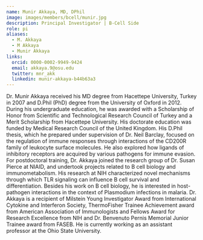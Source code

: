 ```yaml
---
name: Munir Akkaya, MD, DPhil
image: images/members/bcell/munir.jpg
description: Principal Investigator | B-Cell Side
role: pi
aliases:
  - M. Akkaya
  - M Akkaya
  - Munir Akkaya
links:
  orcid: 0000-0002-9949-9424
  email: akkaya.9@osu.edu
  twitter: mnr_akk
  linkedin: munir-akkaya-b44b63a3
---
```


Dr. Munir Akkaya received his MD degree from Hacettepe University, Turkey in 2007 and D.Phil (PhD) degree from the University of Oxford in 2012. During his undergraduate education, he was awarded with a Scholarship of Honor from Scientific and Technological Research Council of Turkey and a Merit Scholarship from Hacettepe University. His doctorate education was funded by Medical Research Council of the United Kingdom. His D.Phil thesis, which he prepared under supervision of Dr. Neil Barclay, focused on the regulation of immune responses through interactions of the CD200R family of leukocyte surface molecules. He also explored how ligands of inhibitory receptors are acquired by various pathogens for immune evasion. For postdoctoral training, Dr. Akkaya joined the research group of Dr. Susan Pierce at NIAID, and undertook projects related to B cell biology and immunometabolism. His research at NIH characterized novel mechanisms through which TLR signaling can influence B cell survival and differentiation. Besides his work on B cell biology, he is interested in host-pathogen interactions in the context of Plasmodium infections in malaria. Dr. Akkaya is a recipient of Milstein Young Investigator Award from International Cytokine and Interferon Society, ThermoFisher Trainee Achievement award from American Association of Immunologists and Fellows Award for Research Excellence from NIH and Dr. Benvenuto Pernis Memorial Junior Trainee award from FASEB. He is currently working as an assistant professor at the Ohio State University.